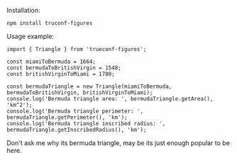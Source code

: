 Installation:
```
npm install truconf-figures
```

Usage example:
```
import { Triangle } from 'trueconf-figures';

const miamiToBermuda = 1664;
const bermudaToBritishVirgin = 1548;
const britishVirginToMiami = 1780;

const bermudaTriangle = new Triangle(miamiToBermuda, bermudaToBritishVirgin, britishVirginToMiami);
console.log('Bermuda triangle area: ', bermudaTriangle.getArea(), 'km^2');
console.log('Bermuda triangle perimeter: ', bermudaTriangle.getPerimeter(), 'km');
console.log('Bermuda triangle inscribed radius: ', bermudaTriangle.getInscribedRadius(), 'km');
```
Don't ask me why its bermuda triangle, may be its just enough popular to be here.
